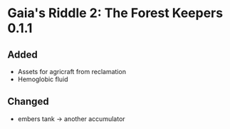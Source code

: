 # Gaia's Riddle 2: The Forest Keepers 0.1.1


## Added
* Assets for agricraft from reclamation
* Hemoglobic fluid


## Changed
* embers tank -> another accumulator
